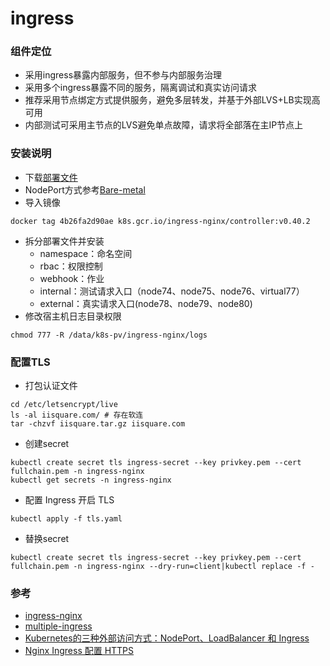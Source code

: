 # ingress

### 组件定位
- 采用ingress暴露内部服务，但不参与内部服务治理
- 采用多个ingress暴露不同的服务，隔离调试和真实访问请求
- 推荐采用节点绑定方式提供服务，避免多层转发，并基于外部LVS+LB实现高可用
- 内部测试可采用主节点的LVS避免单点故障，请求将全部落在主IP节点上

### 安装说明
- 下载[部署文件](https://raw.githubusercontent.com/kubernetes/ingress-nginx/controller-v0.40.2/deploy/static/provider/cloud/deploy.yaml)
- NodePort方式参考[Bare-metal](https://raw.githubusercontent.com/kubernetes/ingress-nginx/controller-v0.40.2/deploy/static/provider/baremetal/deploy.yaml)
- 导入镜像
```
docker tag 4b26fa2d90ae k8s.gcr.io/ingress-nginx/controller:v0.40.2
```
- 拆分部署文件并安装
  - namespace：命名空间
  - rbac：权限控制
  - webhook：作业
  - internal：测试请求入口（node74、node75、node76、virtual77）
  - external：真实请求入口(node78、node79、node80)
- 修改宿主机日志目录权限
```
chmod 777 -R /data/k8s-pv/ingress-nginx/logs
```

### 配置TLS
- 打包认证文件
```
cd /etc/letsencrypt/live
ls -al iisquare.com/ # 存在软连
tar -chzvf iisquare.tar.gz iisquare.com
```
- 创建secret
```
kubectl create secret tls ingress-secret --key privkey.pem --cert fullchain.pem -n ingress-nginx
kubectl get secrets -n ingress-nginx
```
- 配置 Ingress 开启 TLS
```
kubectl apply -f tls.yaml
```
- 替换secret
```
kubectl create secret tls ingress-secret --key privkey.pem --cert fullchain.pem -n ingress-nginx --dry-run=client|kubectl replace -f -
```

### 参考
- [ingress-nginx](https://github.com/kubernetes/ingress-nginx)
- [multiple-ingress](https://kubernetes.github.io/ingress-nginx/user-guide/multiple-ingress/)
- [Kubernetes的三种外部访问方式：NodePort、LoadBalancer 和 Ingress](http://dockone.io/article/4884)
- [Nginx Ingress 配置 HTTPS](https://aeric.io/post/nginx-ingress-https-redirect/)
